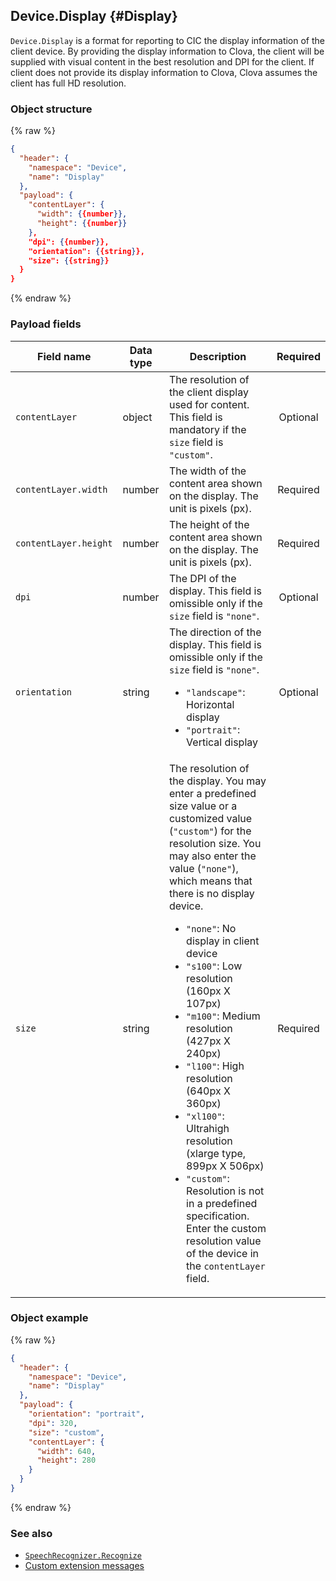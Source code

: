 ## Device.Display {#Display}
`Device.Display` is a format for reporting to CIC the display information of the client device. By providing the display information to Clova, the client will be supplied with visual content in the best resolution and DPI for the client. If client does not provide its display information to Clova, Clova assumes the client has full HD resolution.

### Object structure
{% raw %}

```json
{
  "header": {
    "namespace": "Device",
    "name": "Display"
  },
  "payload": {
    "contentLayer": {
      "width": {{number}},
      "height": {{number}}
    },
    "dpi": {{number}},
    "orientation": {{string}},
    "size": {{string}}
  }
}
```

{% endraw %}

### Payload fields

| Field name       | Data type    | Description                     | Required |
|---------------|---------|-----------------------------|:---------:|
| `contentLayer`        | object | The resolution of the client display used for content. This field is mandatory if the `size` field is `"custom"`.  | Optional |
| `contentLayer.width`  | number | The width of the content area shown on the display. The unit is pixels (px).                                           | Required |
| `contentLayer.height` | number | The height of the content area shown on the display. The unit is pixels (px).                                           | Required |
| `dpi`         | number | The DPI of the display. This field is omissible only if the `size` field is `"none"`.                                 | Optional |
| `orientation` | string | The direction of the display. This field is omissible only if the `size` field is `"none"`.<ul><li><code>"landscape"</code>: Horizontal display</li><li><code>"portrait"</code>: Vertical display</li></ul>  | Optional |
| `size`        | string | The resolution of the display. You may enter a predefined size value or a customized value (`"custom"`) for the resolution size. You may also enter the value (`"none"`), which means that there is no display device.<ul><li><code>"none"</code>: No display in client device</li><li><code>"s100"</code>: Low resolution (160px X 107px)</li><li><code>"m100"</code>: Medium resolution (427px X 240px)</li><li><code>"l100"</code>: High resolution (640px X 360px)</li><li><code>"xl100"</code>: Ultrahigh resolution (xlarge type, 899px X 506px)</li><li><code>"custom"</code>: Resolution is not in a predefined specification. Enter the custom resolution value of the device in the `contentLayer` field.</li></ul> | Required |


### Object example
{% raw %}

```json
{
  "header": {
    "namespace": "Device",
    "name": "Display"
  },
  "payload": {
    "orientation": "portrait",
    "dpi": 320,
    "size": "custom",
    "contentLayer": {
      "width": 640,
      "height": 280
    }
  }
}
```

{% endraw %}

### See also
* [`SpeechRecognizer.Recognize`](/CIC/References/CICInterface/SpeechRecognizer.md#Recognize)
* [Custom extension messages](/CEK/References/CEK_API.md#CustomExtMessage)
